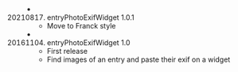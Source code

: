 - 20210817. entryPhotoExifWidget 1.0.1
  - Move to Franck style

- 20161104. entryPhotoExifWidget 1.0
  - First release
  - Find images of an entry and paste their exif on a widget